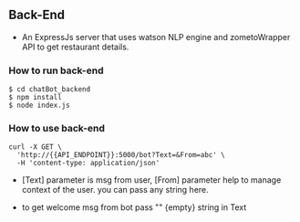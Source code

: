 ## Back-End
-  An ExpressJs server that uses watson NLP engine and zometoWrapper API to get restaurant details. 

### How to run back-end

```
$ cd chatBot_backend
$ npm install
$ node index.js
```


### How to use back-end

```
curl -X GET \
  'http://{{API_ENDPOINT}}:5000/bot?Text=&From=abc' \
  -H 'content-type: application/json'
```

- [Text] parameter is msg from user,  [From] parameter help to manage context of the user. you can pass any string here.

- to get welcome msg from bot pass "" {empty} string in Text


